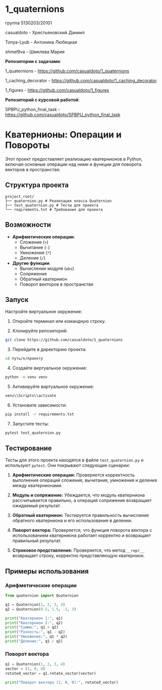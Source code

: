 # 1_quaternions
группа 5130203/20101

casualdoto - Хрестьяновский Даниил

Tonya-Lyub - Антонина Любецкая

shmel9va - Шмелева Мария

**Репозитории с задачами**:

1_quaternions - https://github.com/casualdoto/1_quaternions

1_caching_decorator - https://github.com/casualdoto/1_caching_decorator

1_figures - https://github.com/casualdoto/1_figures

**Репозиторий с курсовой работой**:

SPBPU_python_final_task - https://github.com/casualdoto/SPBPU_python_final_task

# Кватернионы: Операции и Повороты

Этот проект предоставляет реализацию кватернионов в Python, включая основные операции над ними и функции для поворота векторов в пространстве.

## Структура проекта

```
project_root/
├── quaternion.py # Реализация класса Quaternion
├── test_quaternion.py # Тесты для проекта
└── reqirements.txt # Требования для проекта
```

## Возможности

- **Арифметические операции**:
  - Сложение (`+`)
  - Вычитание (`-`)
  - Умножение (`*`)
  - Деление (`/`)
- **Другие функции**:
  - Вычисление модуля (`abs`)
  - Сопряжение
  - Обратный кватернион
  - Поворот векторов в пространстве

## Запуск

Настройте виртуальное окружение:

1. Откройте терминал или командную строку.

2. Клонируйте репозиторий:
```bash
git clone https://github.com/casualdoto/1_quaternions
```

3. Перейдите в директорию проекта:
```bash
cd путь/к/проекту
```

4. Создайте виртуальное окружение:
```bash
python -m venv venv
```

5. Активируйте виртуальное окружение:
```bash
venv\\Scripts\\activate
```

6. Установите зависимости:
```bash
pip install -r requirements.txt
```

7. Запустите тесты:
```bash
pytest test_quaternion.py
```

## Тестирование

Тесты для этого проекта находятся в файле `test_quaternion.py` и используют `pytest`. Они покрывают следующие сценарии:

1. **Арифметические операции:** Проверяется корректность выполнения операций сложения, вычитания, умножения и деления между кватернионами.

2. **Модуль и сопряжение:** Убеждается, что модуль кватерниона рассчитывается правильно, а операция сопряжения возвращает ожидаемый результат.

3. **Обратный кватернион:** Тестируется правильность вычисления обратного кватерниона и его использование в делении.

4. **Поворот вектора:** Проверяется, что функция поворота вектора с использованием кватерниона работает корректно и возвращает правильный результат.

5. **Строковое представление:** Проверяется, что метод `__repr__` возвращает строку, корректно представляющую кватернион.



## Примеры использования

### Арифметические операции
```python
from quaternion import Quaternion

q1 = Quaternion(1, 2, 3, 4)
q2 = Quaternion(0.5, 1.5, -2, 3)

print("Кватернион 1:", q1)
print("Кватернион 2:", q2)
print("Сумма:", q1 + q2)
print("Разность:", q1 - q2)
print("Умножение:", q1 * q2)
print("Деление:", q1 / q2)
```

### Поворот вектора
```python
q1 = Quaternion(1, 2, 3, 4)
vector = (1, 0, 0)
rotated_vector = q1.rotate_vector(vector)

print("Поворот вектора (1, 0, 0):", rotated_vector)
```

